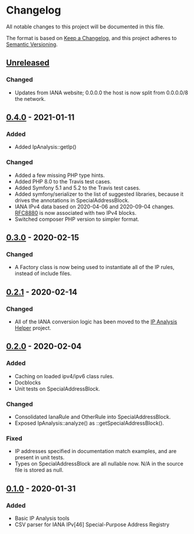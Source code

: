 # Changelog
All notable changes to this project will be documented in this file.

The format is based on [Keep a Changelog](https://keepachangelog.com/en/1.0.0/),
and this project adheres to [Semantic Versioning](https://semver.org/spec/v2.0.0.html).

## [Unreleased]
### Changed
- Updates from IANA website; 0.0.0.0 the host is now split from 0.0.0.0/8 the network.

## [0.4.0] - 2021-01-11
### Added
- Added IpAnalysis::getIp()

### Changed
- Added a few missing PHP type hints.
- Added PHP 8.0 to the Travis test cases.
- Added Symfony 5.1 and 5.2 to the Travis test cases.
- Added symfony/serializer to the list of suggested libraries, because it
  drives the annotations in SpecialAddressBlock.
- IANA IPv4 data based on 2020-04-06 and 2020-09-04 changes.  [RFC8880] is now
  associated with two IPv4 blocks.
- Switched composer PHP version to simpler format.

## [0.3.0] - 2020-02-15
### Changed
- A Factory class is now being used to instantiate all of the IP rules, instead
  of include files.

## [0.2.1] - 2020-02-14
### Changed
- All of the IANA conversion logic has been moved to the [IP Analysis Helper] project.

## [0.2.0] - 2020-02-04
### Added
- Caching on loaded ipv4/ipv6 class rules.
- Docblocks
- Unit tests on SpecialAddressBlock.

### Changed
- Consolidated IanaRule and OtherRule into SpecialAddressBlock.
- Exposed IpAnalysis::analyze() as ::getSpecialAddressBlock().

### Fixed
- IP addresses specified in documentation match examples, and are present in
  unit tests.
- Types on SpecialAddressBlock are all nullable now.  N/A in the source file is
  stored as null.

## [0.1.0] - 2020-01-31
### Added
- Basic IP Analysis tools
- CSV parser for IANA IPv[46] Special-Purpose Address Registry

[Unreleased]: https://github.com/dharple/ip-analysis/compare/v0.4.0...master
[0.4.0]: https://github.com/dharple/ip-analysis/compare/v0.3.0...v0.4.0
[0.3.0]: https://github.com/dharple/ip-analysis/compare/v0.2.1...v0.3.0
[0.2.1]: https://github.com/dharple/ip-analysis/compare/v0.2.0...v0.2.1
[0.2.0]: https://github.com/dharple/ip-analysis/compare/v0.1.0...v0.2.0
[0.1.0]: https://github.com/dharple/ip-analysis/releases/tag/v0.1.0

[IP Analysis Helper]: https://github.com/dharple/ip-analysis-helper
[RFC8880]: https://datatracker.ietf.org/doc/rfc8880/

